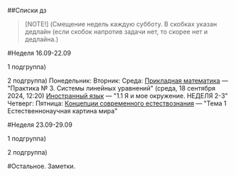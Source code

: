 ##Списки дз

> [NOTE!]
> (Смещение недель каждую субботу. В скобках указан дедлайн (если скобок напротив задачи нет, то скорее нет и дедлайна.)


#Неделя 16.09-22.09

1 подгруппа)


2 подгруппа)
Понедельник:
Вторник:
Среда:
  [Прикладная математика](https://newlms.magtu.ru/mod/assign/view.php?id=1586282) — "Практика № 3. Системы линейных уравнений" (среда, 18 сентября 2024, 12:20)
  [Иностранный язык](https://newlms.magtu.ru/course/view.php?id=88262) — "1.1 Я и мое окружение. НЕДЕЛЯ 2-3"
Четверг:
Пятница:
  [Концепции современного естествознания](https://newlms.magtu.ru/course/view.php?id=86805) — "Тема 1 Естественнонаучная картина мира"


#Неделя 23.09-29.09

1 подгруппа)


2 подгруппа)

#Остальное. Заметки.
